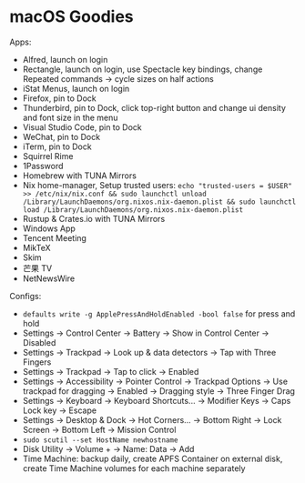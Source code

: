 # macOS Goodies

Apps:

- Alfred, launch on login
- Rectangle, launch on login, use Spectacle key bindings, change Repeated commands -> cycle sizes on half actions
- iStat Menus, launch on login
- Firefox, pin to Dock
- Thunderbird, pin to Dock, click top-right button and change ui density and font size in the menu
- Visual Studio Code, pin to Dock
- WeChat, pin to Dock
- iTerm, pin to Dock
- Squirrel Rime
- 1Password
- Homebrew with TUNA Mirrors
- Nix home-manager, Setup trusted users: `echo "trusted-users = $USER" >> /etc/nix/nix.conf && sudo launchctl unload /Library/LaunchDaemons/org.nixos.nix-daemon.plist && sudo launchctl load /Library/LaunchDaemons/org.nixos.nix-daemon.plist`
- Rustup & Crates.io with TUNA Mirrors
- Windows App
- Tencent Meeting
- MikTeX
- Skim
- 芒果 TV
- NetNewsWire

Configs:

- `defaults write -g ApplePressAndHoldEnabled -bool false` for press and hold
- Settings -> Control Center -> Battery -> Show in Control Center -> Disabled
- Settings -> Trackpad -> Look up & data detectors -> Tap with Three Fingers
- Settings -> Trackpad -> Tap to click -> Enabled
- Settings -> Accessibility -> Pointer Control -> Trackpad Options -> Use trackpad for dragging -> Enabled -> Dragging style -> Three Finger Drag
- Settings -> Keyboard -> Keyboard Shortcuts... -> Modifier Keys -> Caps Lock key -> Escape
- Settings -> Desktop & Dock -> Hot Corners... -> Bottom Right -> Lock Screen -> Bottom Left -> Mission Control
- `sudo scutil --set HostName newhostname`
- Disk Utility -> Volume + -> Name: Data -> Add
- Time Machine: backup daily, create APFS Container on external disk, create Time Machine volumes for each machine separately
